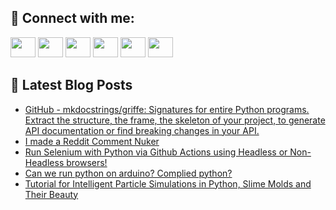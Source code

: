 ## 🔎 Connect with me:
[<img height="32" width="40" src="https://cdn.jsdelivr.net/npm/simple-icons@v5/icons/telegram.svg" />](https://t.me/bullbesh)
[<img height="32" width="40" src="https://cdn.jsdelivr.net/npm/simple-icons@v5/icons/vk.svg" />](https://vk.com/bullbesh)
[<img height="32" width="40" src="https://cdn.jsdelivr.net/npm/simple-icons@v5/icons/twitter.svg" />](https://twitter.com/bullbesh1)
[<img height="32" width="40" src="https://cdn.jsdelivr.net/npm/simple-icons@v5/icons/instagram.svg" />](https://www.instagram.com/bullbesh)
[<img height="32" width="40" src="https://cdn.jsdelivr.net/npm/simple-icons@v5/icons/reddit.svg" />](https://www.reddit.com/user/bullbesh)
[<img height="32" width="40" src="https://cdn.jsdelivr.net/npm/simple-icons@v5/icons/youtube.svg" />](https://www.youtube.com/channel/UCtfjRs6uzgq5mfm8S06WTcg)

## 📕 Latest Blog Posts
<!-- BLOG-POST-LIST:START -->
- [GitHub - mkdocstrings/griffe: Signatures for entire Python programs. Extract the structure, the frame, the skeleton of your project, to generate API documentation or find breaking changes in your API.](https://www.reddit.com/r/Python/comments/v32n49/github_mkdocstringsgriffe_signatures_for_entire/)
- [I made a Reddit Comment Nuker](https://www.reddit.com/r/Python/comments/v329ft/i_made_a_reddit_comment_nuker/)
- [Run Selenium with Python via Github Actions using Headless or Non-Headless browsers!](https://www.reddit.com/r/Python/comments/v31p68/run_selenium_with_python_via_github_actions_using/)
- [Can we run python on arduino? Complied python?](https://www.reddit.com/r/Python/comments/v30i63/can_we_run_python_on_arduino_complied_python/)
- [Tutorial for Intelligent Particle Simulations in Python, Slime Molds and Their Beauty](https://www.reddit.com/r/Python/comments/v2z5jn/tutorial_for_intelligent_particle_simulations_in/)
<!-- BLOG-POST-LIST:END -->
